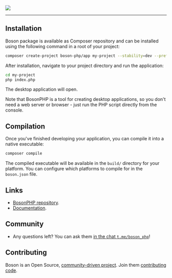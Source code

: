 <a href="https://github.com/boson-php/boson">
    <img align="center" src="https://habrastorage.org/webt/-8/h1/5o/-8h15o6klbga13kzsltqqmk8jlm.png" />
</a>

---

## Installation

Boson package is available as Composer repository and can 
be installed using the following command in a root of your project:

```bash
composer create-project boson-php/app my-project --stability=dev --prefer-dist
```

After installation, navigate to your project directory and run the application:

```bash
cd my-project
php index.php
```

The desktop application will open.

Note that BosonPHP is a tool for creating desktop applications, so you don't need a web server or browser - just run the PHP script directly from the console.

## Compilation

Once you've finished developing your application, you can compile it into a native executable:

```bash
composer compile
```

The compiled executable will be available in the `build/` directory for your platform. You can configure which platforms to compile for in the `boson.json` file.

## Links

- [BosonPHP repository](https://github.com/boson-php/boson).
- [Documentation](https://bosonphp.com/doc).

## Community

- Any questions left? You can ask them 
  [in the chat `t.me/boson_php`](https://t.me/boson_php)!

## Contributing

Boson is an Open Source, [community-driven project](https://github.com/boson-php/boson/graphs/contributors). 
Join them [contributing code](https://bosonphp.com/contribution.html).


